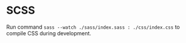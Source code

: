 # SCSS

Run command `sass --watch ./sass/index.sass : ./css/index.css` to compile CSS during development.
